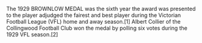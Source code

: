 The 1929 BROWNLOW MEDAL was the sixth year the award was presented to the player adjudged the fairest and best player during the Victorian Football League (VFL) home and away season.[1] Albert Collier of the Collingwood Football Club won the medal by polling six votes during the 1929 VFL season.[2]
